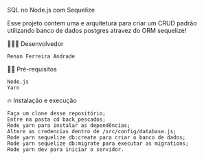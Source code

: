 SQL no Node.js com Sequelize

Esse projeto contem uma e arquitetura para criar um CRUD padrão utilizando banco de dados postgres atravez do ORM sequelize!

👨🏼‍💻 Desenvolvedor

    Renan Ferreira Andrade

✋🏻 Pré-requisitos

    Node.js
    Yarn

🔥 Instalação e execução

    Faça um clone desse repositório;
    Entre na pasta cd back_pescados;
    Rode yarn para instalar as dependências;
    Altere as credencias dentro de /src/config/database.js;
    Rode yarn sequelize db:create para criar o banco de dados;
    Rode yarn sequelize db:migrate para executar as migrations;
    Rode yarn dev para iniciar o servidor.

